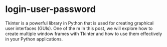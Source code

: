 # login-user-password
 Tkinter is a powerful library in Python that is used for creating graphical user interfaces (GUIs). One of the m In this  post, we will explore how to create multiple window frames with Tkinter and how to use them effectively in your Python applications.
